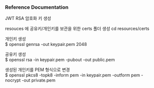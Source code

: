 ### Reference Documentation
JWT RSA 암호화 키 생성

resouces 에 공유키/개인키를 보관을 위한 certs 폴더 생성
cd resources/certs

개인키 생성  
$ openssl genrsa -out keypair.pem 2048

공유키 생성  
$ openssl rsa -in keypair.pem -pubout -out public.pem

생성된 개인키를 PEM 형식으로 변경  
$ openssl pkcs8 -topk8 -inform pem -in keypair.pem -outform pem -nocrypt -out private.pem
